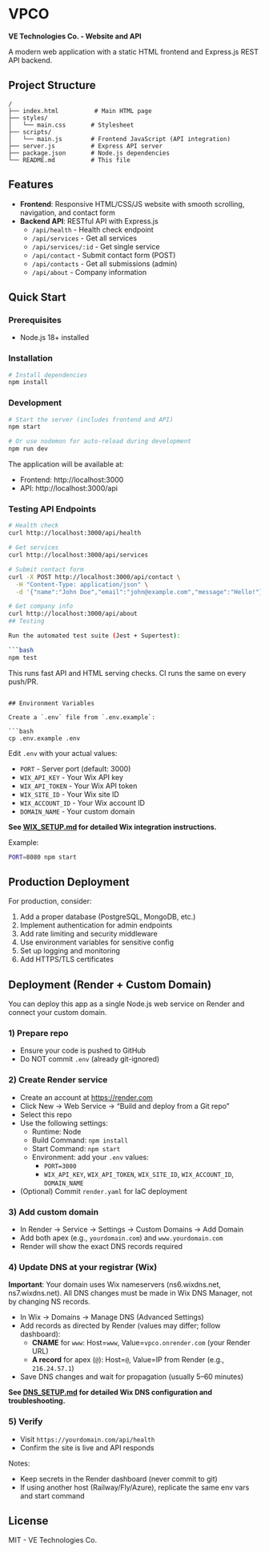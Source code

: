 # VPCO

**VE Technologies Co. - Website and API**

A modern web application with a static HTML frontend and Express.js REST API backend.

## Project Structure

```
/
├── index.html          # Main HTML page
├── styles/
│   └── main.css       # Stylesheet
├── scripts/
│   └── main.js        # Frontend JavaScript (API integration)
├── server.js          # Express API server
├── package.json       # Node.js dependencies
└── README.md          # This file
```

## Features

- **Frontend**: Responsive HTML/CSS/JS website with smooth scrolling, navigation, and contact form
- **Backend API**: RESTful API with Express.js
  - `/api/health` - Health check endpoint
  - `/api/services` - Get all services
  - `/api/services/:id` - Get single service
  - `/api/contact` - Submit contact form (POST)
  - `/api/contacts` - Get all submissions (admin)
  - `/api/about` - Company information

## Quick Start

### Prerequisites
- Node.js 18+ installed

### Installation

```bash
# Install dependencies
npm install
```

### Development

```bash
# Start the server (includes frontend and API)
npm start

# Or use nodemon for auto-reload during development
npm run dev
```

The application will be available at:
- Frontend: http://localhost:3000
- API: http://localhost:3000/api

### Testing API Endpoints

```bash
# Health check
curl http://localhost:3000/api/health

# Get services
curl http://localhost:3000/api/services

# Submit contact form
curl -X POST http://localhost:3000/api/contact \
  -H "Content-Type: application/json" \
  -d '{"name":"John Doe","email":"john@example.com","message":"Hello!"}'

# Get company info
curl http://localhost:3000/api/about
## Testing

Run the automated test suite (Jest + Supertest):

```bash
npm test
```

This runs fast API and HTML serving checks. CI runs the same on every push/PR.
```

## Environment Variables

Create a `.env` file from `.env.example`:

```bash
cp .env.example .env
```

Edit `.env` with your actual values:
- `PORT` - Server port (default: 3000)
- `WIX_API_KEY` - Your Wix API key
- `WIX_API_TOKEN` - Your Wix API token
- `WIX_SITE_ID` - Your Wix site ID
- `WIX_ACCOUNT_ID` - Your Wix account ID
- `DOMAIN_NAME` - Your custom domain

**See [WIX_SETUP.md](./WIX_SETUP.md) for detailed Wix integration instructions.**

Example:
```bash
PORT=8080 npm start
```

## Production Deployment

For production, consider:
1. Add a proper database (PostgreSQL, MongoDB, etc.)
2. Implement authentication for admin endpoints
3. Add rate limiting and security middleware
4. Use environment variables for sensitive config
5. Set up logging and monitoring
6. Add HTTPS/TLS certificates

## Deployment (Render + Custom Domain)

You can deploy this app as a single Node.js web service on Render and connect your custom domain.

### 1) Prepare repo

- Ensure your code is pushed to GitHub
- Do NOT commit `.env` (already git-ignored)

### 2) Create Render service

- Create an account at https://render.com
- Click New → Web Service → “Build and deploy from a Git repo”
- Select this repo
- Use the following settings:
  - Runtime: Node
  - Build Command: `npm install`
  - Start Command: `npm start`
  - Environment: add your `.env` values:
    - `PORT=3000`
    - `WIX_API_KEY`, `WIX_API_TOKEN`, `WIX_SITE_ID`, `WIX_ACCOUNT_ID`, `DOMAIN_NAME`
- (Optional) Commit `render.yaml` for IaC deployment

### 3) Add custom domain

- In Render → Service → Settings → Custom Domains → Add Domain
- Add both apex (e.g., `yourdomain.com`) and `www.yourdomain.com`
- Render will show the exact DNS records required

### 4) Update DNS at your registrar (Wix)

**Important**: Your domain uses Wix nameservers (ns6.wixdns.net, ns7.wixdns.net). All DNS changes must be made in Wix DNS Manager, not by changing NS records.

- In Wix → Domains → Manage DNS (Advanced Settings)
- Add records as directed by Render (values may differ; follow dashboard):
  - **CNAME** for `www`: Host=`www`, Value=`vpco.onrender.com` (your Render URL)
  - **A record** for apex (`@`): Host=`@`, Value=IP from Render (e.g., `216.24.57.1`)
- Save DNS changes and wait for propagation (usually 5–60 minutes)

**See [DNS_SETUP.md](./DNS_SETUP.md) for detailed Wix DNS configuration and troubleshooting.**

### 5) Verify

- Visit `https://yourdomain.com/api/health`
- Confirm the site is live and API responds

Notes:
- Keep secrets in the Render dashboard (never commit to git)
- If using another host (Railway/Fly/Azure), replicate the same env vars and start command

## License

MIT - VE Technologies Co.